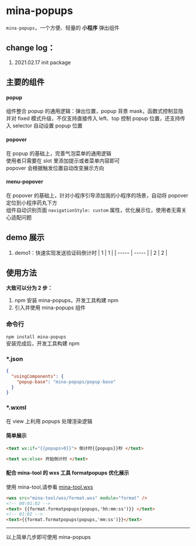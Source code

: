 # mina-popups

`mina-popups`，一个方便、轻量的 **小程序** 弹出组件

## change log：

1. 2021.02.17 init package

## 主要的组件

#### popup

组件整合 popup 的通用逻辑：弹出位置，popup 背景 mask，函数式控制显隐  
并对 fixed 模式升级，不仅支持直接传入 left、top 控制 popup 位置，还支持传入 selector 自动设置 popup 位置

#### popover

在 popup 的基础上，完善气泡菜单的通用逻辑  
使用者只需要在 slot 里添加提示或者菜单内容即可  
popover 会根据触发位置自动改变展示方向

#### menu-popover

在 popover 的基础上，针对小程序引导添加我的小程序的场景，自动将 popover 定位到小程序药丸下方  
组件自动识别页面 `navigationStyle: custom` 属性，优化展示位，使用者无需关心适配问题

## demo 展示

1. demo1：快速实现发送验证码倒计时
   | 1 | 1 |
   | ----- | ----- |
   | 2 | 2 |

## 使用方法

**大致可以分为 2 步：**

1. npm 安装 mina-popups，开发工具构建 npm
2. 引入并使用 mina-popups 组件

### 命令行

`npm install mina-popups `  
安装完成后，开发工具构建 npm

### \*.json

```json
{
  "usingComponents": {
    "popup-base": "mina-popups/popup-base"
  }
}
```

### \*.wxml

在 view 上利用 popups 处理渲染逻辑

#### 简单展示

```html
<text wx:if="{{popups>0}}"> 倒计时{{popups}}秒 </text>

<text wx:else> 开始倒计时 </text>
```

#### 配合 mina-tool 的 wxs 工具 formatpopups 优化展示

使用 mina-tool,请参看 [mina-tool.wxs](https://github.com/Yrobot/mina-tool#wxs)

```html
<wxs src="mina-tool/wxs/format.wxs" module="format" />
<!-- 00:01:02 -->
<text> {{format.formatpopups(popups,'hh:mm:ss')}} </text>
<!-- 01:02 -->
<text>{{format.formatpopups(popups,'mm:ss')}}</text>
```

---

以上简单几步即可使用 mina-popups
